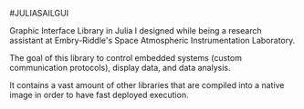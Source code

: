 #JULIASAILGUI

Graphic Interface Library in Julia I designed while being a research assistant at Embry-Riddle's Space Atmospheric Instrumentation Laboratory.

The goal of this library to control embedded systems (custom communication protocols), display data, and data analysis.

It contains a vast amount of other libraries that are compiled into a native image in order to have fast deployed execution.
